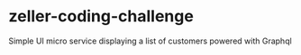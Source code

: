 # zeller-coding-challenge
Simple UI micro service displaying a list of customers powered with Graphql
